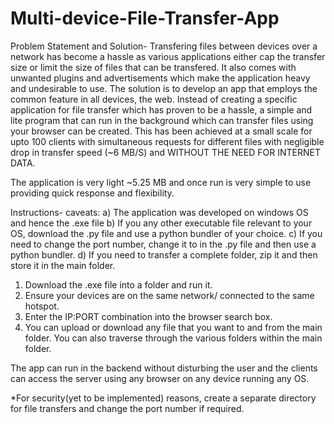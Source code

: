 # Multi-device-File-Transfer-App

Problem Statement and Solution- Transfering files between devices over a network has become a hassle as various applications either cap the transfer size or limit the size of files that can be transfered. It also comes with unwanted plugins and advertisements which make the application heavy and undesirable to use.
The solution is to develop an app that employs the common feature in all devices, the web. Instead of creating a specific application for file transfer which has proven to be a hassle, a simple and lite program that can run in the background which can transfer files using your browser can be created. This has been achieved at a small scale for upto 100 clients with simultaneous requests for different files with negligible drop in transfer speed (~6 MB/S) and WITHOUT THE NEED FOR INTERNET DATA.

The application is very light ~5.25 MB and once run is very simple to use providing quick response and flexibility.

Instructions-
  caveats:
    a) The application was developed on windows OS and hence the .exe file
    b) If you any other executable file relevant to your OS, download the .py file and use a python bundler of your choice.
    c) If you need to change the port number, change it to in the .py file and then use a python bundler.
    d) If you need to transfer a complete folder, zip it and then store it in the main folder.
1) Download the .exe file into a folder and run it.
2) Ensure your devices are on the same network/ connected to the same hotspot.
3) Enter the IP:PORT combination into the browser search box.
4) You can upload or download any file that you want to and from the main folder. You can also traverse through the various folders within the main folder.

The app can run in the backend without disturbing the user and the clients can access the server using any browser on any device running any OS.

*For security(yet to be implemented) reasons, create a separate directory for file transfers and change the port number if required. 
